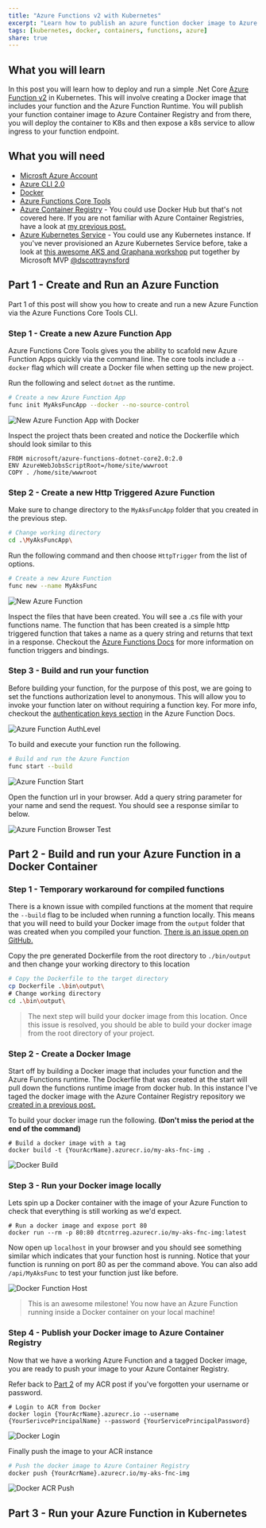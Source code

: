 ```yaml
---
title: "Azure Functions v2 with Kubernetes"
excerpt: "Learn how to publish an azure function docker image to Azure Container Registry and then deploy to a Kubernetes cluster"
tags: [kubernetes, docker, containers, functions, azure]
share: true
---
```


## What you will learn

In this post you will learn how to deploy and run a simple .Net Core [Azure Function v2](https://docs.microsoft.com/en-us/azure/azure-functions/functions-versions) in Kubernetes. This will involve creating a Docker image that includes your function and the Azure Function Runtime. You will publish your function container image to Azure Container Registry and from there, you will deploy the container to K8s and then expose a k8s service to allow ingress to your function endpoint.

## What you will need

- [Microsft Azure Account](https://azure.microsoft.com/en-us/free/)
- [Azure CLI 2.0](https://docs.microsoft.com/en-us/cli/azure/install-azure-cli?view=azure-cli-latest)
- [Docker](https://www.docker.com/community-edition)
- [Azure Functions Core Tools](https://github.com/Azure/azure-functions-core-tools)
- [Azure Container Registry](https://azure.microsoft.com/en-us/services/container-registry/) - You could use Docker Hub but that's not covered here. If you are not familiar with Azure Container Registries, have a look at [my previous post.](https://davetheunissen.io/azure_container_registry/)
- [Azure Kubernetes Service](https://azure.microsoft.com/en-us/services/kubernetes-service/) - You could use any Kubernetes instance. If you've never provisioned an Azure Kubernetes Service before, take a look at [this awesome AKS and Graphana workshop](https://github.com/PlagueHO/Workshop-AKS) put together by Microsoft MVP [@dscottraynsford](https://twitter.com/dscottraynsford)

## Part 1 - Create and Run an Azure Function

Part 1 of this post will show you how to create and run a new Azure Function via the Azure Functions Core Tools CLI.

### Step 1 - Create a new Azure Function App

Azure Functions Core Tools gives you the ability to scafold new Azure Function Apps quickly via the command line. The core tools include a `--docker` flag which will create a Docker file when setting up the new project.

Run the following and select `dotnet` as the runtime.

``` bash
# Create a new Azure Function App
func init MyAksFuncApp --docker --no-source-control
```

![New Azure Function App with Docker](../media/2018-08-07/func_init_docker.gif)

Inspect the project thats been created and notice the Dockerfile which should look similar to this

```docker
FROM microsoft/azure-functions-dotnet-core2.0:2.0
ENV AzureWebJobsScriptRoot=/home/site/wwwroot
COPY . /home/site/wwwroot
```

### Step 2 - Create a new Http Triggered Azure Function

Make sure to change directory to the `MyAksFuncApp` folder that you created in the previous step.

```bash
# Change working directory
cd .\MyAksFuncApp\
```

Run the following command and then choose `HttpTrigger` from the list of options.

```bash
# Create a new Azure Function
func new --name MyAksFunc
```

![New Azure Function](../media/2018-08-07/func_new_func.gif)

Inspect the files that have been created. You will see a .cs file with your functions name. The function that has been created is a simple http triggered function that takes a name as a query string and returns that text in a response. Checkout the [Azure Functions Docs](https://docs.microsoft.com/en-us/azure/azure-functions/functions-versions#bindings) for more information on function triggers and bindings.

### Step 3 - Build and run your function

Before building your function, for the purpose of this post, we are going to set the functions authorization level to anonymous. This will allow you to invoke your function later on without requiring a function key. For more info, checkout the [authentication keys section](https://docs.microsoft.com/en-us/azure/azure-functions/functions-bindings-http-webhook#authorization-keys) in the Azure Function Docs.

![Azure Function AuthLevel](../media/2018-08-07/func_auth_level.png)

To build and execute your function run the following.

```bash
# Build and run the Azure Function
func start --build
```

![Azure Function Start](../media/2018-08-07/func_start.gif)

Open the function url in your browser. Add a query string parameter for your name and send the request. You should see a response similar to below.

![Azure Function Browser Test](../media/2018-08-07/func_run_chrome.png)

## Part 2 - Build and run your Azure Function in a Docker Container

### Step 1 - Temporary workaround for compiled functions

There is a known issue with compiled functions at the moment that require the `--build` flag to be included when running a function locally. This means that you will need to build your Docker image from the `output` folder that was created when you compiled your function. [There is an issue open on GitHub.](https://github.com/Azure/azure-functions-core-tools/issues/553)

Copy the pre generated Dockerfile from the root directory to `./bin/output` and then change your working directory to this location

```bash
# Copy the Dockerfile to the target directory
cp Dockerfile .\bin\output\
# Change working directory
cd .\bin\output\
```

> The next step will build your docker image from this location. Once this issue is resolved, you should be able to build your docker image from the root directory of your project.

### Step 2 - Create a Docker Image

Start off by building a Docker image that includes your function and the Azure Functions runtime. The Dockerfile that was created at the start will pull down the functions runtime image from docker hub. In this instance I've taged the docker image with the Azure Container Registry repository we [created in a previous post.]((https://davetheunissen.io/azure_container_registry/))

To build your docker image run the following. **(Don't miss the period at the end of the command)**

```docker
# Build a docker image with a tag
docker build -t {YourAcrName}.azurecr.io/my-aks-fnc-img .
```

![Docker Build](../media/2018-08-07/docker_build.gif)

### Step 3 - Run your Docker image locally

Lets spin up a Docker container with the image of your Azure Function to check that everything is still working as we'd expect.

```docker
# Run a docker image and expose port 80
docker run --rm -p 80:80 dtcntrreg.azurecr.io/my-aks-fnc-img:latest
```

Now open up `localhost` in your browser and you should see something similar which indicates that your function host is running. Notice that your function is running on port 80 as per the command above. You can also add `/api/MyAksFunc` to test your function just like before.

![Docker Function Host](../media/2018-08-07/func_host_run.png)

>This is an awesome milestone! You now have an Azure Function running inside a Docker container on your local machine!

### Step 4 - Publish your Docker image to Azure Container Registry

Now that we have a working Azure Function and a tagged Docker image, you are ready to push your image to your Azure Container Registry.

Refer back to [Part 2](https://davetheunissen.io/azure_container_registry/) of my ACR post if you've forgotten your username or password.

```docker
# Login to ACR from Docker
docker login {YourAcrName}.azurecr.io --username {YourSerivcePrincipalName} --password {YourServicePrincipalPassword}
```

![Docker Login](../media/2018-08-07/docker_login.png)

Finally push the image to your ACR instance

```bash
# Push the docker image to Azure Container Registry
docker push {YourAcrName}.azurecr.io/my-aks-fnc-img
```

![Docker ACR Push](../media/2018-08-07/docker_acr_push.png)

## Part 3 - Run your Azure Function in Kubernetes